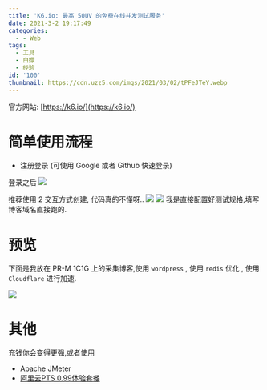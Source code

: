```yaml
---
title: 'K6.io: 最高 50UV 的免费在线并发测试服务'
date: 2021-3-2 19:17:49
categories:
  - - Web
tags:
  - 工具
  - 白嫖
  - 经验
id: '100'
thumbnail: https://cdn.uzz5.com/imgs/2021/03/02/tPFeJTeY.webp
---
```



官方网站: [https://k6.io/](https://k6.io/)

# 简单使用流程

*   注册登录 (可使用 Google 或者 Github 快速登录)

登录之后 ![](https://cdn.uzz5.com/imgs/2021/03/02/1G2l2aUn.webp) 

推荐使用 2 交互方式创建, 代码真的不懂呀.. ![](https://cdn.uzz5.com/imgs/2021/03/02/fAbYFswq.webp) ![](https://cdn.uzz5.com/imgs/2021/03/02/z8P0Q3FW.webp) 我是直接配置好测试规格,填写博客域名直接跑的.

# 预览

下面是我放在 PR-M 1C1G 上的采集博客,使用 `wordpress` , 使用 `redis` 优化 , 使用 `Cloudflare` 进行加速. 

![](https://cdn.uzz5.com/imgs/2021/03/02/QWvvEqij.webp)

# 其他

充钱你会变得更强,或者使用

*   Apache JMeter
*   [阿里云PTS 0.99体验套餐](https://www.aliyun.com/product/pts?source=5176.11533457&userCode=64b1eibz)